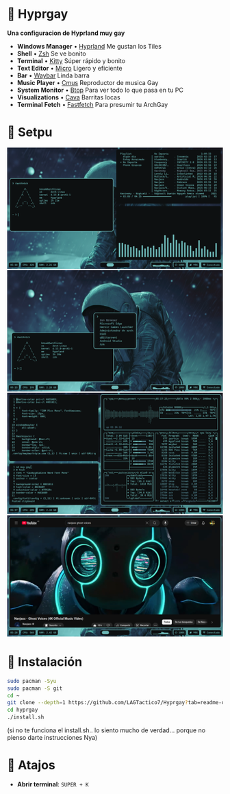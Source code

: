 # 🔷 Hyprgay
**Una configuracion de Hyprland muy gay**

* **Windows Manager** • [Hyprland](https://hyprland.org) Me gustan los Tiles
* **Shell** • [Zsh](https://www.zsh.org/) Se ve bonito
* **Terminal** • [Kitty](https://sw.kovidgoyal.net/kitty/) Súper rápido y bonito
* **Text Editor** • [Micro](https://micro-editor.github.io/) Ligero y eficiente
* **Bar** • [Waybar](https://github.com/Alexays/Waybar) Linda barra
* **Music Player** • [Cmus](https://cmus.github.io/) Reproductor de musica Gay
* **System Monitor** • [Btop](https://github.com/aristocratos/btop) Para ver todo lo que pasa en tu PC
* **Visualizations** • [Cava](https://github.com/karlstav/cava) Barritas locas
* **Terminal Fetch** • [Fastfetch](https://github.com/fastfetch-cli/fastfetch) Para presumir tu ArchGay

# 💙 Setpu
![Cap1](assets/cap1.png)  
![Cap2](assets/cap2.png)  
![Cap3](assets/cap3.png)  
![Cap4](assets/cap4.png)

# 🔵 Instalación

```bash
sudo pacman -Syu
sudo pacman -S git
cd ~
git clone --depth=1 https://github.com/LAGTactico7/Hyprgay?tab=readme-ov-file
cd hyprgay
./install.sh
```

(si no te funciona el install.sh.. lo siento mucho de verdad...
porque no pienso darte instrucciones Nya)

# 🌊 Atajos

- **Abrir terminal**:  `SUPER + K`
